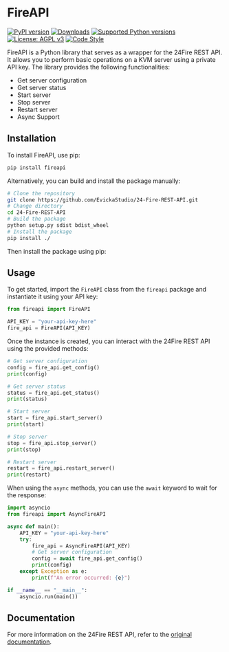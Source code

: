 # FireAPI

[![PyPI version](https://badge.fury.io/py/fireapi.svg)](https://badge.fury.io/py/fireapi)
[![Downloads](https://pepy.tech/badge/fireapi)](https://pepy.tech/project/fireapi)
[![Supported Python versions](https://img.shields.io/pypi/pyversions/fireapi.svg)](https://pypi.org/project/fireapi/)
[![License: AGPL v3](https://img.shields.io/badge/License-AGPL_v3-blue.svg)](https://www.gnu.org/licenses/agpl-3.0)
[![Code Style](https://img.shields.io/badge/code%20style-black-000000.svg)](https://github.com/psf/black)

FireAPI is a Python library that serves as a wrapper for the 24Fire REST API. It allows you to perform basic operations on a KVM server using a private API key. The library provides the following functionalities:

- Get server configuration
- Get server status
- Start server
- Stop server
- Restart server
- Async Support

## Installation

To install FireAPI, use pip:

```bash
pip install fireapi
```

Alternatively, you can build and install the package manually:

```bash
# Clone the repository
git clone https://github.com/EvickaStudio/24-Fire-REST-API.git
# Change directory
cd 24-Fire-REST-API
# Build the package
python setup.py sdist bdist_wheel
# Install the package
pip install ./
```

Then install the package using pip:

## Usage

To get started, import the `FireAPI` class from the `fireapi` package and instantiate it using your API key:

```python
from fireapi import FireAPI

API_KEY = "your-api-key-here"
fire_api = FireAPI(API_KEY)
```

Once the instance is created, you can interact with the 24Fire REST API using the provided methods:

```python
# Get server configuration
config = fire_api.get_config()
print(config)

# Get server status
status = fire_api.get_status()
print(status)

# Start server
start = fire_api.start_server()
print(start)

# Stop server
stop = fire_api.stop_server()
print(stop)

# Restart server
restart = fire_api.restart_server()
print(restart)
```

When using the `async` methods, you can use the `await` keyword to wait for the response:

```python
import asyncio
from fireapi import AsyncFireAPI

async def main():
    API_KEY = "your-api-key-here"
    try:
        fire_api = AsyncFireAPI(API_KEY)
        # Get server configuration
        config = await fire_api.get_config()
        print(config)
    except Exception as e:
        print(f"An error occurred: {e}")

if __name__ == "__main__":
    asyncio.run(main())
```

## Documentation

For more information on the 24Fire REST API, refer to the [original documentation](https://documenter.getpostman.com/view/18955936/2s93zB6hJu).
